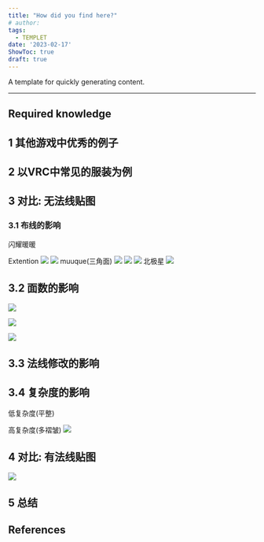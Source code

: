 ```yaml
---
title: "How did you find here?"
# author: 
tags:
  - TEMPLET
date: '2023-02-17'
ShowToc: true
draft: true
---
```

A template for quickly generating content.
<!--more-->

---

## Required knowledge

## 1 其他游戏中优秀的例子

## 2 以VRC中常见的服装为例

## 3 对比: 无法线贴图

### 3.1 布线的影响
闪耀暖暖

Extention
![](Pasted%20image%2020230217075700.png)
![](Pasted%20image%2020230217075829.png)
muuque(三角面)
![](Pasted%20image%2020230217080144.png)
![](Pasted%20image%2020230217080241.png)
![](Pasted%20image%2020230217080545.png)
北极星
![](Pasted%20image%2020230217081735.png)

## 3.2 面数的影响
![](Pasted%20image%2020230217080545.png)

![](Pasted%20image%2020230217081342.png)

![](Pasted%20image%2020230217083614.png)

## 3.3 法线修改的影响

## 3.4 复杂度的影响
低复杂度(平整)

高复杂度(多褶皱)
![](Pasted%20image%2020230217084429.png)
## 4 对比: 有法线贴图

![](Pasted%20image%2020230217082454.png)




## 5 总结

## References